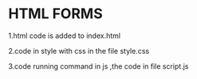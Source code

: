 # HTML FORMS

1.html code is added to index.html

2.code in style with css in the file style.css

3.code running command in js ,the code in file script.js